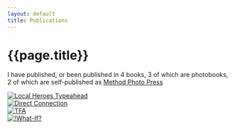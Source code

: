 ```yaml
---
layout: default
title: Publications
---
```


# {{page.title}}

I have published, or been published in 4 books, 3 of which are photobooks, 2 of which are self-published as [Method Photo Press](https://methodphotopress.uk)

<div class="grid">
   <div>
   		<a href="publications/typeahead">
			<img src="/method/assets/thumbs/typeahead.webp" alt="Local Heroes Typeahead" />
		</a>
   	</div>
   <div>
  	 <a href="publications/direct-connection">
			<img src="/method/assets/thumbs/direct-connection.webp" alt="Direct Connection" />
		</a>
  	</div>
   <div>
   		<a href="publications/tfa">
			<img src="/method/assets/thumbs/tfa.webp" alt="TFA" />
		</a>
	</div>
	<div>
		<a href="publications/what-if">
			<img src="/method/assets/thumbs/what-if.webp" alt="!What-If?" />
		</a>
	</div>
</div>